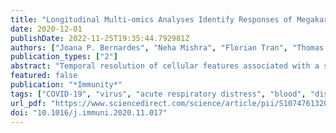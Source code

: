 ```yaml
---
title: "Longitudinal Multi-omics Analyses Identify Responses of Megakaryocytes, Erythroid Cells, and Plasmablasts as Hallmarks of Severe COVID-19"
date: 2020-12-01
publishDate: 2022-11-25T19:35:44.792981Z
authors: ["Joana P. Bernardes", "Neha Mishra", "Florian Tran", "Thomas Bahmer", "Lena Best", "Johanna I. Blase", "Dora Bordoni", "Jeanette Franzenburg", "Ulf Geisen", "Jonathan Josephs-Spaulding", "Philipp Köhler", "Axel Künstner", "Elisa Rosati", "Anna C. Aschenbrenner", "Petra Bacher", "Nathan Baran", "Teide Boysen", "Burkhard Brandt", "Niklas Bruse", "Jonathan Dörr", "Andreas Dräger", "Gunnar Elke", "David Ellinghaus", "Julia Fischer", "Michael Forster", "Andre Franke", "Sören Franzenburg", "Norbert Frey", "Anette Friedrichs", "Janina Fuß", "Andreas Glück", "Jacob Hamm", "Finn Hinrichsen", "Marc P. Hoeppner", "Simon Imm", "Ralf Junker", "Sina Kaiser", "Ying H. Kan", "Rainer Knoll", "Christoph Lange", "Georg Laue", "Clemens Lier", "Matthias Lindner", "Georgios Marinos", "Robert Markewitz", "Jacob Nattermann", "Rainer Noth", "Peter Pickkers", "Klaus F. Rabe", "Alina Renz", "Christoph Röcken", "Jan Rupp", "Annika Schaffarzyk", "Alexander Scheffold", "Jonas Schulte-Schrepping", "Domagoj Schunk", "Dirk Skowasch", "Thomas Ulas", "Klaus-Peter Wandinger", "Michael Wittig", "Johannes Zimmermann", "Hauke Busch", "Bimba F. Hoyer", "Christoph Kaleta", "Jan Heyckendorf", "Matthijs Kox", "Jan Rybniker", "Stefan Schreiber", "Joachim L. Schultze", "Philip Rosenstiel", "Nicholas E. Banovich", "Tushar Desai", "Oliver Eickelberg", "Muzlifa Haniffa", "Peter Horvath", "Jonathan A. Kropski", "Robert Lafyatis", "Joakim Lundeberg", "Kerstin Meyer", "Martijn C. Nawijn", "Marko Nikolic", "Jose Ordovas Montanes", "Dana Pe’er", "Purushothama Rao Tata", "Emma Rawlins", "Aviv Regev", "Paul Reyfman", "Christos Samakovlis", "Joachim Schultze", "Alex Shalek", "Douglas Shepherd", "Jason Spence", "Sarah Teichmann", "Fabian Theis", "Alexander Tsankov", "Maarten van den Berge", "Michael von Papen", "Jeffrey Whitsett", "Laure Emmanuelle Zaragosi", "Angel Angelov", "Robert Bals", "Alexander Bartholomäus", "Anke Becker", "Daniela Bezdan", "Ezio Bonifacio", "Peer Bork", "Thomas Clavel", "Maria Colme-Tatche", "Andreas Diefenbach", "Alexander Dilthey", "Nicole Fischer", "Konrad Förstner", "Julia-Stefanie Frick", "Julien Gagneur", "Alexander Goesmann", "Torsten Hain", "Michael Hummel", "Stefan Janssen", "Jörn Kalinowski", "René Kallies", "Birte Kehr", "Andreas Keller", "Sarah Kim-Hellmuth", "Christoph Klein", "Oliver Kohlbacher", "Jan O. Korbel", "Ingo Kurth", "Markus Landthaler", "Yang Li", "Kerstin Ludwig", "Oliwia Makarewicz", "Manja Marz", "Alice McHardy", "Christian Mertes", "Markus Nöthen", "Peter Nürnberg", "Uwe Ohler", "Stephan Ossowski", "Jörg Overmann", "Silke Peter", "Klaus Pfeffer", "Anna R. Poetsch", "Alfred Pühler", "Niklaus Rajewsky", "Markus Ralser", "Olaf Rieß", "Stephan Ripke", "Ulisses Nunes da Rocha", "Philip Rosenstiel", "Antoine-Emmanuel Saliba", "Leif Erik Sander", "Birgit Sawitzki", "Philipp Schiffer", "Eva-Christina Schulte", "Joachim L. Schultze", "Alexander Sczyrba", "Oliver Stegle", "Jens Stoye", "Fabian Theis", "Janne Vehreschild", "Jörg Vogel", "Max von Kleist", "Andreas Walker", "Jörn Walter", "Dagmar Wieczorek", "John Ziebuhr"]
publication_types: ["2"]
abstract: "Temporal resolution of cellular features associated with a severe COVID-19 disease trajectory is needed for understanding skewed immune responses and defining predictors of outcome. Here, we performed a longitudinal multi-omics study using a two-center cohort of 14 patients. We analyzed the bulk transcriptome, bulk DNA methylome, and single-cell transcriptome (textgreater358,000 cells, including BCR profiles) of peripheral blood samples harvested from up to 5 time points. Validation was performed in two independent cohorts of COVID-19 patients. Severe COVID-19 was characterized by an increase of proliferating, metabolically hyperactive plasmablasts. Coinciding with critical illness, we also identified an expansion of interferon-activated circulating megakaryocytes and increased erythropoiesis with features of hypoxic signaling. Megakaryocyte- and erythroid-cell-derived co-expression modules were predictive of fatal disease outcome. The study demonstrates broad cellular effects of SARS-CoV-2 infection beyond adaptive immune cells and provides an entry point toward developing biomarkers and targeted treatments of patients with COVID-19."
featured: false
publication: "*Immunity*"
tags: ["COVID-19", "virus", "acute respiratory distress", "blood", "disease trajectory", "immune response", "infectious disease", "methylation", "RNA-seq", "scRNA-seq"]
url_pdf: "https://www.sciencedirect.com/science/article/pii/S1074761320305045"
doi: "10.1016/j.immuni.2020.11.017"
---
```


